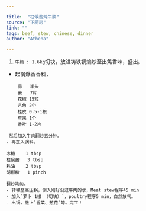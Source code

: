 ```yaml
---

title:  "柱候酱炖牛腩"
source: "下厨房"
link: ""
tags: beef, stew, chinese, dinner
author: "Athena"

---
```


1. `牛腩 : 1.6kg`切块，放进铸铁锅煸炒至出焦香味，盛出。
-  起锅爆香香料，
   ```
    蒜   半头
    姜   7片
    花椒 15粒
    八角 2个
    桂皮 0.5-1根
    草果 1个
    香叶 1-2片
  ```
   然后加入牛肉翻炒五分钟。
- 再加入调料，
  ```
    冰糖    1 tbsp
    柱候酱   3 tbsp
    耗油    2 tbsp
    胡椒粉   1 pinch
  ```
  翻炒均匀。
- 转移至高压锅，倒入刚好没过牛肉的水，Meat stew程序45 min
- 加入`萝卜 1根 （切块）`，poultry程序5 min，自然放气。
- 出锅，撒上`香菜、葱花`等。完工！